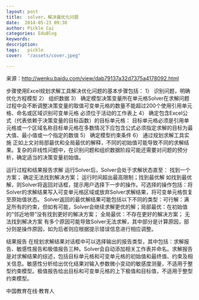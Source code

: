 ```yaml
---
layout: post  
title:  solver，解决最优化问题  
date:  2014-05-23 09:30  
author: Pickle Cai  
categories: EduBlog  
keywords: 
description:   
tags:	pickle   
cover:  "/assets/cover.jpeg"  

---  
```

    
来源：http://wenku.baidu.com/view/dab79137a32d7375a4178092.html

步骤使用Excel规划求解工具解决优化问题的基本步骤包括： 1） 识别问题，明确优化方程模型 2） 组织数据 3） 确定模型决策变量所在单元格Solver在求解问题过程中会不断调整决策变量的取值可变单元格的数量不能超过200个使用引用单元格、命名或区域识别可变单元格   必须位于活动的工作表上 4） 确定包含Excel公式（代表依赖于决策变量的目标函数）的目标单元格： 目标单元格必须是引用单元格或一个区域名称目标单元格在多数情况下应包含公式必须指定求解的目标为最大值、最小值或一个指定的数值 5） 确定模型约束条件 6） 通过规划求解工具实施 正如上文对局部最优和全局最优的解释，不同的初始值可能导致不同的求解结果。复杂的非线性问题中，在识别问题和组织数据阶段可能还需要对问题的预分析，确定适当的决策变量初始值。 

运行过程和结果报告求解 运行Solver后，Solver会处于求解状态直至：  找到一个方案；  确定无法找到解决方案；   运行时间超出最高限制；找到最优解 如找到最优解，则Solver将返回对话框，提示用户选择下一步的操作。可选择的操作包括：将Solver的求解结果写入可变单元格区域或放弃Solver求解结果，将可变单元格恢复至原始值状态。 Solver返回的最优解结果可能包括以下不同的类型：可行解：满足所有的约束，但如有可能，Solver会继续求解更优的解；局部最优：在初始值的“邻近地带”没有找到更好的解决方案；   全局最优：不存在更好的解决方案； 无法找到解决方案 有多个原因可能导致Solver无法求解，其中部分是计算原因，部分则是操作原因，如为后者则应根据提示错误信息进行相应调整。

 结果报告 在规划求解结果对话框中可以选择输出的报告类型，其中包括：求解报告、敏感性报告和极值报告三种。Solver会自动添加相关工作表并命名。求解报告是对求解结果的综述，包括目标单元格和可变单元格的初始值和最终值、约束及相关信息。敏感性分析给出优化结果对输入参数微小变动的敏感度测量，不适用于整型约束模型。极值报告给出目标和可变单元格的上下极值和目标值，不适用于整型约束模型。

		    
 中国教育在线·教育人

